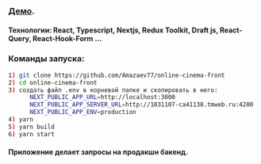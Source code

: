 ### [Демо](http://188.225.42.205:3000/).

#### Технологии: React, Typescript, Nextjs, Redux Toolkit, Draft js, React-Query, React-Hook-Form ...

### Команды запуска:

```bash
1) git clone https://github.com/Amazaev77/online-cinema-front
2) cd online-cinema-front
3) создать файл .env в корневой папке и скопировать в него:
      NEXT_PUBLIC_APP_URL=http://localhost:3000
      NEXT_PUBLIC_APP_SERVER_URL=http://1031107-ca41138.tmweb.ru:4200
      NEXT_PUBLIC_APP_ENV=production
4) yarn
5) yarn build
6) yarn start
```

#### Приложение делает запросы на продакшн бакенд.
